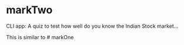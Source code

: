 # markTwo
CLI app: A quiz to test how well do you know the Indian Stock market...

This is similar to # markOne
